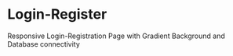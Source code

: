 # Login-Register
Responsive Login-Registration Page with Gradient Background and Database connectivity
